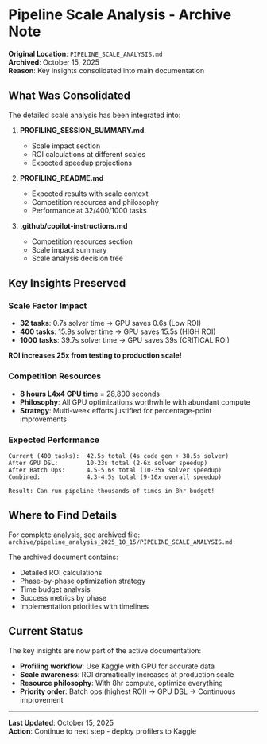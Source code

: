 # Pipeline Scale Analysis - Archive Note

**Original Location**: `PIPELINE_SCALE_ANALYSIS.md`  
**Archived**: October 15, 2025  
**Reason**: Key insights consolidated into main documentation

## What Was Consolidated

The detailed scale analysis has been integrated into:

1. **PROFILING_SESSION_SUMMARY.md**
   - Scale impact section
   - ROI calculations at different scales
   - Expected speedup projections

2. **PROFILING_README.md**
   - Expected results with scale context
   - Competition resources and philosophy
   - Performance at 32/400/1000 tasks

3. **.github/copilot-instructions.md**
   - Competition resources section
   - Scale impact summary
   - Scale analysis decision tree

## Key Insights Preserved

### Scale Factor Impact
- **32 tasks**: 0.7s solver time → GPU saves 0.6s (Low ROI)
- **400 tasks**: 15.9s solver time → GPU saves 15.5s (HIGH ROI)
- **1000 tasks**: 39.7s solver time → GPU saves 39s (CRITICAL ROI)

**ROI increases 25x from testing to production scale!**

### Competition Resources
- **8 hours L4x4 GPU time** = 28,800 seconds
- **Philosophy**: All GPU optimizations worthwhile with abundant compute
- **Strategy**: Multi-week efforts justified for percentage-point improvements

### Expected Performance
```
Current (400 tasks):  42.5s total (4s code gen + 38.5s solver)
After GPU DSL:        10-23s total (2-6x solver speedup)
After Batch Ops:      4.5-5.6s total (10-35x solver speedup)
Combined:             4.3-4.5s total (9-10x overall speedup)

Result: Can run pipeline thousands of times in 8hr budget!
```

## Where to Find Details

For complete analysis, see archived file:
`archive/pipeline_analysis_2025_10_15/PIPELINE_SCALE_ANALYSIS.md`

The archived document contains:
- Detailed ROI calculations
- Phase-by-phase optimization strategy
- Time budget analysis
- Success metrics by phase
- Implementation priorities with timelines

## Current Status

The key insights are now part of the active documentation:
- **Profiling workflow**: Use Kaggle with GPU for accurate data
- **Scale awareness**: ROI dramatically increases at production scale
- **Resource philosophy**: With 8hr compute, optimize everything
- **Priority order**: Batch ops (highest ROI) → GPU DSL → Continuous improvement

---

**Last Updated**: October 15, 2025  
**Action**: Continue to next step - deploy profilers to Kaggle
